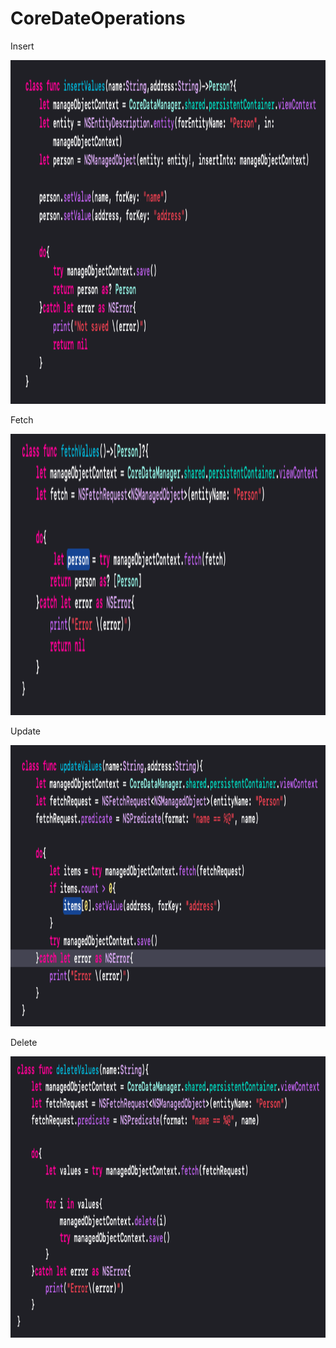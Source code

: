 # CoreDateOperations


Insert 

<img src="insert.png" width="650" height="550">

Fetch 

<img src="fetch.png" width="650" height="450">

Update 

<img src="update.png" width="650" height="450">

Delete 

<img src="delete.png" width="650" height="450">
